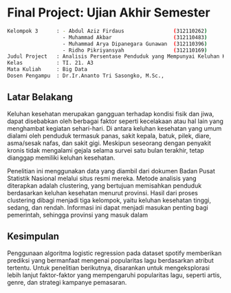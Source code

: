 <h1>Final Project: Ujian Akhir Semester</h1>

```bash
Kelompok 3      : - Abdul Aziz Firdaus                (312110262)
                  - Muhammad Akbar                    (312110483)
                  - Muhammad Arya Dipanegara Gunawan  (312110396)
                  - Ridho Pikriyansyah                (312110169)
Judul Project   : Analisis Persentase Penduduk yang Mempunyai Keluhan Kesehatan Menurut Provinsi, Tipe Daerah, dan Jenis Kelamin dengan Menggunakan Algoritma Clustering K-Means (2020-2022)
Kelas           : TI. 21. A3
Mata Kuliah     : Big Data
Dosen Pengampu  : Dr.Ir.Ananto Tri Sasongko, M.Sc.,
```

## Latar Belakang

Keluhan kesehatan merupakan gangguan terhadap kondisi fisik dan jiwa, dapat disebabkan oleh berbagai faktor seperti kecelakaan atau hal lain yang menghambat kegiatan sehari-hari. Di antara keluhan kesehatan yang umum dialami oleh penduduk termasuk panas, sakit kepala, batuk, pilek, diare, asma/sesak nafas, dan sakit gigi. Meskipun seseorang dengan penyakit kronis tidak mengalami gejala selama survei satu bulan terakhir, tetap dianggap memiliki keluhan kesehatan.

Penelitian ini menggunakan data yang diambil dari dokumen Badan Pusat Statistik Nasional melalui situs resmi mereka. Metode analisis yang diterapkan adalah clustering, yang bertujuan memisahkan penduduk berdasarkan keluhan kesehatan menurut provinsi. Hasil dari proses clustering dibagi menjadi tiga kelompok, yaitu keluhan kesehatan tinggi, sedang, dan rendah. Informasi ini dapat menjadi masukan penting bagi pemerintah, sehingga provinsi yang masuk dalam 


## Kesimpulan

Penggunaan algoritma logistic regression pada dataset spotify memberikan prediksi yang bermanfaat mengenai popularitas lagu berdasarkan atribut tertentu. Untuk penelitian berikutnya, disarankan untuk mengeksplorasi lebih lanjut faktor-faktor yang mempengaruhi popularitas lagu, seperti artis, genre, dan strategi kampanye pemasaran.
